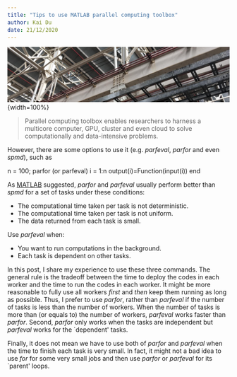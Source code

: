 ```yaml
---
title: "Tips to use MATLAB parallel computing toolbox"
author: Kai Du
date: 21/12/2020
---
```


![Structure](figures/structure1.jpg){width=100%}

> Parallel computing toolbox enables researchers to harness a multicore computer, GPU, cluster and even cloud to solve computationally and data-intensive problems.

However, there are some options to use it (e.g. *parfeval*, *parfor* and even *spmd*), such as


n = 100;
parfor (or parfeval) i = 1:n
   output(i)=Function(input(i)) 
end

As [MATLAB](https://www.mathworks.com/help/parallel-computing/choose-spmd-parfor-parfeval.html) suggested, *parfor* and *parfeval* usually perform better than *spmd* for a set of tasks under these conditions: 

* The computational time taken per task is not deterministic.
* The computational time taken per task is not uniform.
* The data returned from each task is small.

Use *parfeval* when:

* You want to run computations in the background.
* Each task is dependent on other tasks.

In this post, I share my experience to use these three commands. The general rule is the tradeoff between the time to deploy the codes in each worker and the time to run the codes in each worker. It might be more reasonable to fully use all workers *first* and *then* keep them running as long as possible. Thus, I prefer to use *parfor*, rather than *parfeval* if the number of tasks is less than the number of workers. When the number of tasks is more than (or equals to) the number of workers, *parfeval* works faster than *parfor*. Second, *parfor* only works when the tasks are independent but *parfeval* works for the `dependent' tasks. 

Finally, it does not mean we have to use both of *parfor* and *parfeval* when the time to finish each task is very small. In fact, it might not a bad idea to use *for* for some very small jobs and then use *parfor* or *parfeval* for its `parent' loops.

